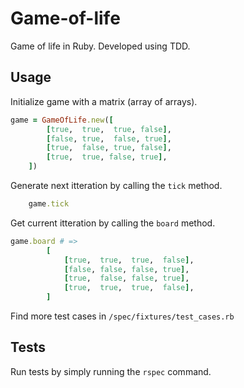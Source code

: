 # Game-of-life

Game of life in Ruby. Developed using TDD.


## Usage


Initialize game with a matrix (array of arrays).
``` ruby
game = GameOfLife.new([
        [true,  true,  true, false], 
        [false, true,  false, true], 
        [true,  false, true, false],
        [true,  true, false, true],
    ])
```


Generate next itteration by calling the `tick` method.
``` ruby       
    game.tick
```


Get current itteration by calling the `board` method.
``` ruby
game.board # =>
        [
            [true,  true,  true,  false], 
            [false, false, false, true], 
            [true,  false, false, true],
            [true,  true,  true,  false],
        ]
```

Find more test cases in `/spec/fixtures/test_cases.rb`

## Tests

Run tests by simply running the `rspec` command.

